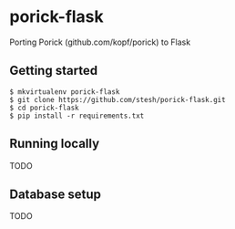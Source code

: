 # porick-flask
Porting Porick (github.com/kopf/porick) to Flask

## Getting started
    $ mkvirtualenv porick-flask
    $ git clone https://github.com/stesh/porick-flask.git 
    $ cd porick-flask
    $ pip install -r requirements.txt

## Running locally
TODO

## Database setup
TODO
